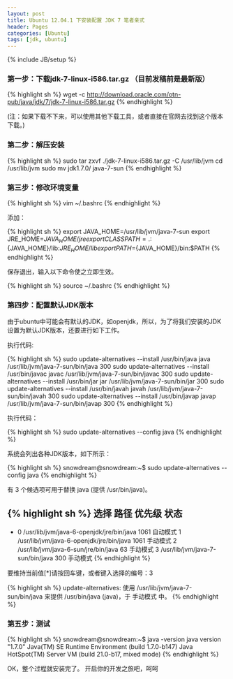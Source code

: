 ```yaml
---
layout: post
title: Ubuntu 12.04.1 下安装配置 JDK 7 笔者亲式
header: Pages
categories: [Ubuntu]
tags: [jdk, ubuntu]
---
```


{% include JB/setup %}

### 第一步：下载jdk-7-linux-i586.tar.gz （目前发稿前是最新版）

{% highlight sh %}
wget -c http://download.oracle.com/otn-pub/java/jdk/7/jdk-7-linux-i586.tar.gz
 {% endhighlight  %}

(注：如果下载不下来，可以使用其他下载工具，或者直接在官网去找到这个版本下载。)

### 第二步：解压安装

{% highlight sh %}
sudo tar zxvf ./jdk-7-linux-i586.tar.gz  -C /usr/lib/jvm
cd /usr/lib/jvm
sudo mv jdk1.7.0/ java-7-sun
 {% endhighlight  %}

### 第三步：修改环境变量
{% highlight sh %}
vim ~/.bashrc
 {% endhighlight  %}

添加：

{% highlight sh %}
export JAVA_HOME=/usr/lib/jvm/java-7-sun
export JRE_HOME=${JAVA_HOME}/jre
export CLASSPATH=.:${JAVA_HOME}/lib:${JRE_HOME}/lib
export PATH=${JAVA_HOME}/bin:$PATH
 {% endhighlight  %}

保存退出，输入以下命令使之立即生效。

{% highlight sh %}
source ~/.bashrc
 {% endhighlight  %}

### 第四步：配置默认JDK版本

由于ubuntu中可能会有默认的JDK，如openjdk，所以，为了将我们安装的JDK设置为默认JDK版本，还要进行如下工作。

执行代码:

{% highlight sh %}
sudo update-alternatives --install /usr/bin/java java /usr/lib/jvm/java-7-sun/bin/java 300
sudo update-alternatives --install /usr/bin/javac javac /usr/lib/jvm/java-7-sun/bin/javac 300
sudo update-alternatives --install /usr/bin/jar jar /usr/lib/jvm/java-7-sun/bin/jar 300
sudo update-alternatives --install /usr/bin/javah javah /usr/lib/jvm/java-7-sun/bin/javah 300
sudo update-alternatives --install /usr/bin/javap javap /usr/lib/jvm/java-7-sun/bin/javap 300
 {% endhighlight  %}

执行代码：

{% highlight sh %}
sudo update-alternatives --config java
 {% endhighlight  %}

系统会列出各种JDK版本，如下所示：

{% highlight sh %}
snowdream@snowdream:~$ sudo update-alternatives --config java
 {% endhighlight  %}

有 3 个候选项可用于替换 java (提供 /usr/bin/java)。

{% highlight sh %}
  选择       路径                                    优先级  状态
------------------------------------------------------------
* 0            /usr/lib/jvm/java-6-openjdk/jre/bin/java   1061      自动模式
  1            /usr/lib/jvm/java-6-openjdk/jre/bin/java   1061      手动模式
  2            /usr/lib/jvm/java-6-sun/jre/bin/java       63        手动模式
  3            /usr/lib/jvm/java-7-sun/bin/java           300       手动模式
{% endhighlight  %}


要维持当前值[*]请按回车键，或者键入选择的编号：3

{% highlight sh %}
update-alternatives: 使用 /usr/lib/jvm/java-7-sun/bin/java 来提供 /usr/bin/java (java)，于 手动模式 中。
{% endhighlight  %}

### 第五步：测试

{% highlight sh %}
snowdream@snowdream:~$ java -version
java version "1.7.0"
Java(TM) SE Runtime Environment (build 1.7.0-b147)
Java HotSpot(TM) Server VM (build 21.0-b17, mixed mode)
{% endhighlight  %}

OK，整个过程就安装完了。 开启你的开发之旅吧，呵呵